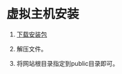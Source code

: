 # 虚拟主机安装


1. [下载安装包](download.ibenchu.com/notadd/Notadd_Atlantia_Beta1_Vhost.zip)

2. 解压文件。

3. 将网站根目录指定到public目录即可。
